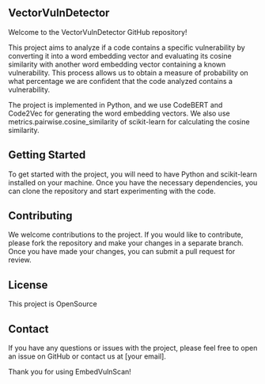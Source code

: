 ## VectorVulnDetector
Welcome to the VectorVulnDetector GitHub repository!

This project aims to analyze if a code contains a specific vulnerability by converting it into a word embedding vector and evaluating its cosine similarity with another word embedding vector containing a known vulnerability. This process allows us to obtain a measure of probability on what percentage we are confident that the code analyzed contains a vulnerability.

The project is implemented in Python, and we use CodeBERT and Code2Vec for generating the word embedding vectors. We also use metrics.pairwise.cosine_similarity of scikit-learn for calculating the cosine similarity.

## Getting Started

To get started with the project, you will need to have Python and scikit-learn installed on your machine. Once you have the necessary dependencies, you can clone the repository and start experimenting with the code.

## Contributing

We welcome contributions to the project. If you would like to contribute, please fork the repository and make your changes in a separate branch. Once you have made your changes, you can submit a pull request for review.

## License

This project is OpenSource

## Contact

If you have any questions or issues with the project, please feel free to open an issue on GitHub or contact us at [your email].

Thank you for using EmbedVulnScan!

